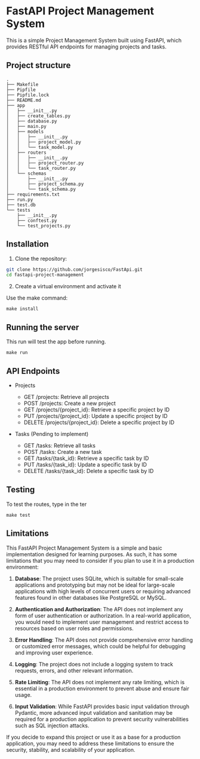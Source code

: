 # FastAPI Project Management System

This is a simple Project Management System built using FastAPI, which provides RESTful API endpoints for managing projects and tasks.

## Project structure
```commandline
.
├── Makefile
├── Pipfile
├── Pipfile.lock
├── README.md
├── app
│   ├── __init__.py
│   ├── create_tables.py
│   ├── database.py
│   ├── main.py
│   ├── models
│   │   ├── __init__.py
│   │   ├── project_model.py
│   │   └── task_model.py
│   ├── routers
│   │   ├── __init__.py
│   │   ├── project_router.py
│   │   └── task_router.py
│   └── schemas
│       ├── __init__.py
│       ├── project_schema.py
│       └── task_schema.py
├── requirements.txt
├── run.py
├── test.db
└── tests
    ├── __init__.py
    ├── conftest.py
    └── test_projects.py

```

## Installation

1. Clone the repository:

```bash
git clone https://github.com/jorgesisco/FastApi.git
cd fastapi-project-management
```

2. Create a virtual environment and activate it

Use the make command:
```commandline
make install
```
## Running the server
This run will test the app before running.
```commandline
make run
```

## API Endpoints
- Projects
    - GET /projects: Retrieve all projects
    - POST /projects: Create a new project
    - GET /projects/{project_id}: Retrieve a specific project by ID
    - PUT /projects/{project_id}: Update a specific project by ID
    - DELETE /projects/{project_id}: Delete a specific project by ID
    

- Tasks (Pending to implement)
  - GET /tasks: Retrieve all tasks
  - POST /tasks: Create a new task
  - GET /tasks/{task_id}: Retrieve a specific task by ID
  - PUT /tasks/{task_id}: Update a specific task by ID
  - DELETE /tasks/{task_id}: Delete a specific task by ID

## Testing

To test the routes, type in the ter
```commandline
make test
```

## Limitations

This FastAPI Project Management System is a simple and basic implementation designed for learning purposes. As such, it has some limitations that you may need to consider if you plan to use it in a production environment:

1. **Database**: The project uses SQLite, which is suitable for small-scale applications and prototyping but may not be ideal for large-scale applications with high levels of concurrent users or requiring advanced features found in other databases like PostgreSQL or MySQL.

2. **Authentication and Authorization**: The API does not implement any form of user authentication or authorization. In a real-world application, you would need to implement user management and restrict access to resources based on user roles and permissions.

3. **Error Handling**: The API does not provide comprehensive error handling or customized error messages, which could be helpful for debugging and improving user experience.

4. **Logging**: The project does not include a logging system to track requests, errors, and other relevant information.

5. **Rate Limiting**: The API does not implement any rate limiting, which is essential in a production environment to prevent abuse and ensure fair usage.

6. **Input Validation**: While FastAPI provides basic input validation through Pydantic, more advanced input validation and sanitation may be required for a production application to prevent security vulnerabilities such as SQL injection attacks.

If you decide to expand this project or use it as a base for a production application, you may need to address these limitations to ensure the security, stability, and scalability of your application.